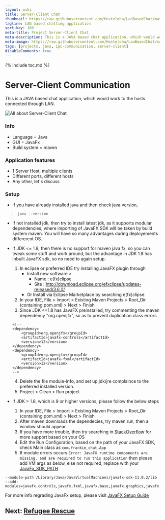 ```yaml
---
layout: wiki
title: Server-Client Chat
thumbnail: https://raw.githubusercontent.com/Hosteloha/LanBasedChat/master/src/main/java/com/frankie_chat/app_icon.png
tagline: LAN based chatting application
sort-key: 100
meta-title: Project Server-Client Chat
meta-description: This is a JAVA based chat application, which would work to the hosts connected through LAN.
meta-image: https://raw.githubusercontent.com/Hosteloha/LanBasedChat/master/src/main/java/com/frankie_chat/app_icon.png
tags: [projects, java, ipc-communication, server-client]
disableComments: true
---
```


{% include toc.md %}
# Server-Client Communication
This is a JAVA based chat application, which would work to the hosts connected through LAN.

![All about Server-Client Chat](https://raw.githubusercontent.com/Hosteloha/LanBasedChat/master/screenshots/frankie_chat_howto.png)

### Info
- Language = Java
- GUI = JavaFx
- Build system = maven

### Application features
- 1 Server Host, multiple clients
- Different ports, different hosts
- Any other, let's discuss

### Setup
- If you have already installed java and then check java version,
> `java --version`

- If not installed jdk, then try to install latest jdk, as it supports modular dependencies, where importing of JavaFX SDK will be taken by build system maven. You will have so many advantages during deployements differerent OS.

- If JDK <= 1.8, then there is no support for maven java fx, so you can tweak some stuff and work around, but the advantage in JDK 1.8 has inbuilt JavaFX sdk, so no need to again setup.
	1. In eclipse or preferred IDE try installing JavaFX plugin through
		- Install new software > 
			- Name : e(fx)clipse
			- Site : http://download.eclipse.org/efxclipse/updates-released/3.6.0/
		- Or Install via Eclipse Marketplace by searching e(fx)clipse
	2. In your IDE, File > Import > Existing Maven Projects > Root_Dir (containing pom.xml) > Next > Finish
	3. Since JDK <=1.8 has JavaFX preinstalled, try commenting the maven dependency "org.openjfx", so as to prevent duplication class errors

	```
	<!--    
	<dependency>
	    <groupId>org.openjfx</groupId>
	    <artifactId>javafx-controls</artifactId>
	    <version>12</version>
	</dependency>
	<dependency>
		<groupId>org.openjfx</groupId>
		<artifactId>javafx-fxml</artifactId>
		<version>12</version>
	</dependency>
	-->
	```

    4. Delete the file module-info, and set up jdk/jre complaince to the preferred installed version.
	5. Project > Clean > Run project

- If JDK > 1.8, which is 9 or higher versions, please follow the below steps
	1. In your IDE, File > Import > Existing Maven Projects > Root_Dir (containing pom.xml) > Next > Finish
	2. After maven downloads the dependecies, try maven run, then a window should appear
	3. If you have more trouble, then try searching in [StackOverflow](https://stackoverflow.com/questions/51478675/error-javafx-runtime-components-are-missing-and-are-required-to-run-this-appli) for more support based on your OS
	4. Edit the Run Configuration, based on the path of your JavaFX SDK, check Main class as `com.frankie_chat.App`
	5. If module errors occurs
	`Error: JavaFX runtime components are missing, and are required to run this application`
	then please add VM args as below, else not required, replace with your [JavaFx_SDK_PATH](https://gluonhq.com/products/javafx/)

```
--module-path /Library/Java/JavaVirtualMachines/javafx-sdk-11.0.2/lib
--add-modules=javafx.controls,javafx.fxml,javafx.base,javafx.graphics,javafx.web
```

For more info regrading JavaFx setup, please visit [JavaFX Setup Guide](https://openjfx.io/openjfx-docs/)


## Next: [Refugee Rescue](/projects/refugee-rescue)
